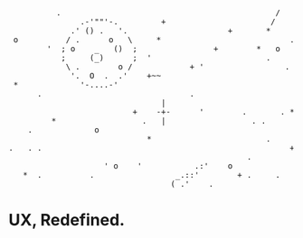 <div align="left">
  
<pre align="left">    
          .                                             /   '                                       
               .-'""'-.         +                      /                    .                       
             .' () .   '.                     +       *       o          +     '              .    '
 o          / .      o   \     *                           .          .               +             
        '  ; o    _   ()  ;                +        *   o        ' .                                
           ;     (_)      ;  '                        .                                        _|_  
            \ .        o /            + '                 .              .                   .  |   
             '.  O  .  .'    +~~                                o      o   * .            *         
 *             '-....-'                                                                          |  
      .                               .                                 .                      - o -
                                |                                                                |  
                          +    -+-      '        .       . *     '                                  
         *                  .   |                  . .                                              
    .             o                                                .        .                       
                             *                        .                              '    '         
.   . .                                                    + .            .    . '                  
                                                  .                                        .        
                    ' o    '           .:'    o                                                     
   *  .          .                 _.::'        + .     .                    '                      
                                  (_.'    .                      .               .  *               
</pre>
# UX, Redefined.
